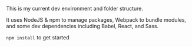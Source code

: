 This is my current dev environment and folder structure.

It uses NodeJS & npm to manage packages, Webpack to bundle modules, and some dev dependencies including Babel, React, and Sass.

`npm install` to get started

